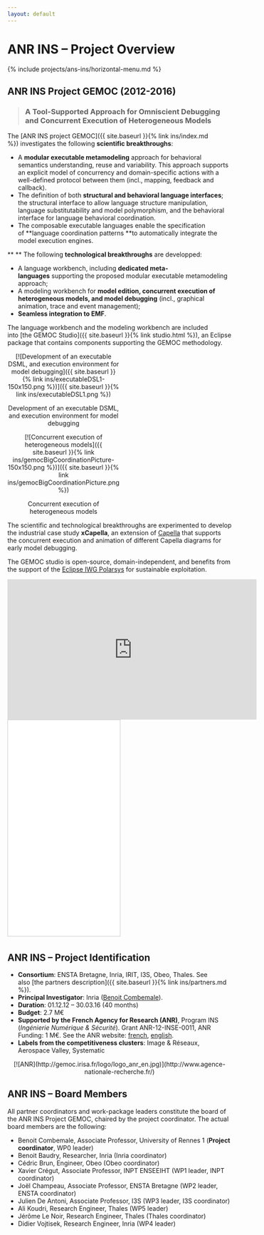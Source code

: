 ```yaml
---
layout: default
---
```


# ANR INS – Project Overview

{% include projects/ans-ins/horizontal-menu.md %}

## ANR INS Project GEMOC (2012-2016)

> ### A Tool-Supported Approach for Omniscient Debugging and Concurrent Execution of Heterogeneous Models

The [ANR INS project GEMOC]({{ site.baseurl }}{% link ins/index.md %}) investigates the following **scientific breakthroughs**:

- A **modular executable metamodeling** approach for behavioral semantics understanding, reuse and variability. This approach supports an explicit model of concurrency and domain-specific actions with a well-defined protocol between them (incl., mapping, feedback and callback).
- The definition of both **structural and behavioral language interfaces**; the structural interface to allow language structure manipulation, language substitutability and model polymorphism, and the behavioral interface for language behavioral coordination.
- The composable executable languages enable the specification of **language coordination patterns **to automatically integrate the model execution engines.

** **
The following **technological breakthroughs** are developped:

- A language workbench, including **dedicated meta-languages** supporting the proposed modular executable metamodeling approach;
- A modeling workbench for **model edition, concurrent execution of heterogeneous models, and model debugging** (incl., graphical animation, trace and event management);
- **Seamless integration to EMF**.

The language workbench and the modeling workbench are included into [the GEMOC Studio]({{ site.baseurl }}{% link studio.html %}), an Eclipse package that contains components supporting the GEMOC methodology.

<div style="text-align: center; max-width: 50%;" markdown="1">
[![Development of an executable DSML, and execution environment for model debugging]({{ site.baseurl }}{% link ins/executableDSL1-150x150.png %})]({{ site.baseurl }}{% link ins/executableDSL1.png %})

Development of an executable DSML, and execution environment for model debugging
</div>

<div style="text-align: center; max-width: 50%;" markdown="1">
[![Concurrent execution of heterogeneous models]({{ site.baseurl }}{% link ins/gemocBigCoordinationPicture-150x150.png %})]({{ site.baseurl }}{% link ins/gemocBigCoordinationPicture.png %})

Concurrent execution of heterogeneous models
</div>

The scientific and technological breakthroughs are experimented to develop the industrial case study **xCapella**, an extension of [Capella](https://www.polarsys.org/capella/) that supports the concurrent execution and animation of different Capella diagrams for early model debugging.

The GEMOC studio is open-source, domain-independent, and benefits from the support of the [Eclipse IWG Polarsys](http://polarsys.org/) for sustainable exploitation.

<div style="text-align: center; max-width: 50%;">
<iframe width="560" height="315" src="https://www.youtube.com/embed/Tk5DecseYOg" frameborder="0" allowfullscreen></iframe>
</div>

<div style="text-align: center; max-width: 50%;">
<iframe src="//www.slideshare.net/slideshow/embed_code/key/kRa3jZqj7pV8wV" width="595" height="485" frameborder="0" marginwidth="0" marginheight="0" scrolling="no" style="border:1px solid #CCC; border-width:1px; margin-bottom:5px; max-width: 100%;" allowfullscreen> </iframe>
</div>

## ANR INS – Project Identification

- **Consortium**: ENSTA Bretagne, Inria, IRIT, I3S, Obeo, Thales. See also [the partners description]({{ site.baseurl }}{% link ins/partners.md %}).
- **Principal Investigator**: Inria ([Benoit Combemale](http://people.irisa.fr/Benoit.Combemale/)).
- **Duration**: 01.12.12 – 30.03.16 (40 months)
- **Budget**: 2.7 M€
- **Supported by the French Agency for Research (ANR)**, Program INS (*Ingénierie Numérique & Sécurité*). Grant ANR-12-INSE-0011, ANR Funding: 1 M€. See the ANR website: [french](http://www.agence-nationale-recherche.fr/projet-anr/?tx_lwmsuivibilan_pi2%5BCODE%5D=ANR-12-INSE-0011), [english](http://www.agence-nationale-recherche.fr/en/anr-funded-project/?tx_lwmsuivibilan_pi2%5BCODE%5D=ANR-12-INSE-0011).
- **Labels from the competitiveness clusters**: Image & Réseaux, Aerospace Valley, Systematic

<div style="text-align: center; max-width: 100%;" markdown="1">
[![ANR](http://gemoc.irisa.fr/logo/logo_anr_en.jpg)](http://www.agence-nationale-recherche.fr/)
</div>

## ANR INS – Board Members

All partner coordinators and work-package leaders constitute the board of the ANR INS Project GEMOC, chaired by the project coordinator. The actual board members are the following:

- Benoit Combemale, Associate Professor, University of Rennes 1 (**Project coordinator**, WP0 leader)
- Benoit Baudry, Researcher, Inria (Inria coordinator)
- Cédric Brun, Engineer, Obeo (Obeo coordinator)
- Xavier Crégut, Associate Professor, INPT ENSEEIHT (WP1 leader, INPT coordinator)
- Joël Champeau, Associate Professor, ENSTA Bretagne (WP2 leader, ENSTA coordinator)
- Julien De Antoni, Associate Professor, I3S (WP3 leader, I3S coordinator)
- Ali Koudri, Research Engineer, Thales (WP5 leader)
- Jérôme Le Noir, Research Engineer, Thales (Thales coordinator)
- Didier Vojtisek, Research Engineer, Inria (WP4 leader)